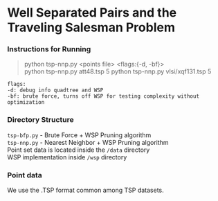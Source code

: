 # Well Separated Pairs and the Traveling Salesman Problem

### Instructions for Running
>python tsp-nnp.py \<points file\> <separation factor> <flags:{-d, -bf}> \
>python tsp-nnp.py att48.tsp 5
>python tsp-nnp.py vlsi/xqf131.tsp 5

```
flags:
-d: debug info quadtree and WSP
-bf: brute force, turns off WSP for testing complexity without optimization
```

### Directory Structure
`tsp-bfp.py` - Brute Force + WSP Pruning algorithm \
`tsp-nnp.py` - Nearest Neighbor + WSP Pruning algorithm \
Point set data is located inside the `/data` directory \
WSP implementation inside `/wsp` directory

### Point data
We use the .TSP format common among TSP datasets.
